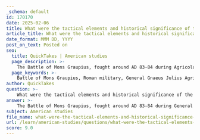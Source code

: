 ```yaml
---
_schema: default
id: 170170
date: 2025-02-06
title: What were the tactical elements and historical significance of the Battle of Mons Graupius?
article_title: What were the tactical elements and historical significance of the Battle of Mons Graupius?
date_format: MMM DD, YYYY
post_on_text: Posted on
seo:
  title: QuickTakes | American studies
  page_description: >-
    The Battle of Mons Graupius, fought around AD 83-84 during Agricola's campaigns in Scotland, was significant for its tactical military elements and historical impact on Roman dominance and strategy in Britain.
  page_keywords: >-
    Battle of Mons Graupius, Roman military, General Gnaeus Julius Agricola, tactical elements, Caledonian tribes, testudo formation, cavalry, infantry, psychological warfare, terrain utilization, Roman dominance, military strategy, Hadrian's Wall, local tribes integration, cultural legacy, Tacitus, Roman-British relations
author: QuickTakes
question: >-
    What were the tactical elements and historical significance of the Battle of Mons Graupius?
answer: >-
    The Battle of Mons Graupius, fought around AD 83-84 during General Gnaeus Julius Agricola's campaigns in Scotland, is a pivotal event in Roman military history, particularly in the context of their operations in Britain. This battle is primarily documented in Tacitus' biography of Agricola, which provides a detailed account of the Roman strategies and the nature of their engagements with the Caledonian tribes.\n\n### Tactical Elements\n\n1. **Roman Military Formations**: The Romans employed disciplined formations, notably the testudo (tortoise) formation, which was crucial in withstanding the fierce charges of the Caledonian warriors. This formation involved soldiers aligning their shields to form a protective barrier, allowing them to advance against enemy forces while minimizing casualties.\n\n2. **Use of Cavalry and Infantry**: The Roman forces effectively combined infantry and cavalry units, allowing for flexible tactics on the battlefield. The cavalry could maneuver around the flanks of the enemy, while the infantry held the line against direct assaults.\n\n3. **Psychological Warfare**: Tacitus notes that Agricola delivered a motivational speech to his troops before the battle, emphasizing the glory of victory and the shame of defeat. This psychological element was significant in boosting morale and ensuring cohesion among the Roman ranks.\n\n4. **Terrain Utilization**: The battle took place in a mountainous region, which the Romans used to their advantage. They positioned their forces strategically to exploit the terrain, making it difficult for the Caledonians to utilize their numerical superiority effectively.\n\n### Historical Significance\n\n1. **Roman Dominance**: The outcome of the Battle of Mons Graupius reinforced Roman dominance in the region, leading to further incursions into Caledonian territory. The victory allowed Agricola to claim significant territorial gains and assert Roman authority over the tribes.\n\n2. **Shift in Military Strategy**: Although the battle was a tactical victory for the Romans, it marked a turning point in their military strategy in Britain. Following this engagement, there was a noticeable shift towards a more defensive posture, as evidenced by the later construction of fortifications like Hadrian's Wall. This indicates a recognition of the challenges posed by the indigenous tribes and the need to secure Roman gains.\n\n3. **Integration of Local Tribes**: The aftermath of the battle facilitated the integration of some local tribes into the Roman administrative framework, although resistance continued. The complexities of Roman interactions with indigenous tribes were highlighted, as the Romans sought to manage and control the newly acquired territories.\n\n4. **Cultural and Historical Legacy**: The battle and its documentation by Tacitus contributed to the Roman narrative of conquest and civilization, influencing perceptions of Roman military prowess and the challenges of governing diverse populations. It also serves as a critical historical reference for understanding Roman-British relations during this period.\n\nIn summary, the Battle of Mons Graupius was not only a demonstration of Roman military effectiveness but also a significant event that shaped the course of Roman strategy and governance in Britain. The tactical innovations employed during the battle and its long-term implications for Roman military policy underscore its importance in the broader context of Roman history.
subject: American studies
file_name: what-were-the-tactical-elements-and-historical-significance-of-the-battle-of-mons-graupius.md
url: /learn/american-studies/questions/what-were-the-tactical-elements-and-historical-significance-of-the-battle-of-mons-graupius
score: 9.0
---
```


&nbsp;
